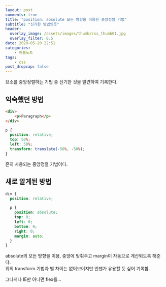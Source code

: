 ```yaml
---
layout: post
comments: true
title: "position: absolute 모든 방향을 이용한 중앙정렬 기법"
subtitle: "신기한 방법인듯"
header:
  overlay_image: /assets/images/thumb/css_thumb01.jpg
  overlay_filter: 0.5
date: 2020-05-20 22:51
categories:
    - 퍼블노트
tags:
    - css
post_dropcap: false
---
```


요소를 중앙정렬하는 기법 중 신기한 것을 발견하여 기록한다.

## 익숙했던 방법

```html
<div>
    <p>Paragraph</p>
</div>
```

```scss
p {
  position: relative;
  top: 50%;
  left: 50%;
  transform: translate(-50%, -50%);
}
```

흔히 사용되는 중앙정렬 기법이다.

## 새로 알게된 방법

```scss
div {
  position: relative;

  p {
    position: absolute;
    top: 0;
    left: 0;
    bottom: 0;
    right: 0;
    margin: auto;
  }
}
```

absolute의 모든 방향을 이용, 중앙에 맞춰주고 margin이 자동으로 계산되도록 해준다.  
위의 transform 기법과 별 차이는 없어보이지만 언젠가 유용할 듯 싶어 기록함.

그나저나 IE만 아니면 flex를...